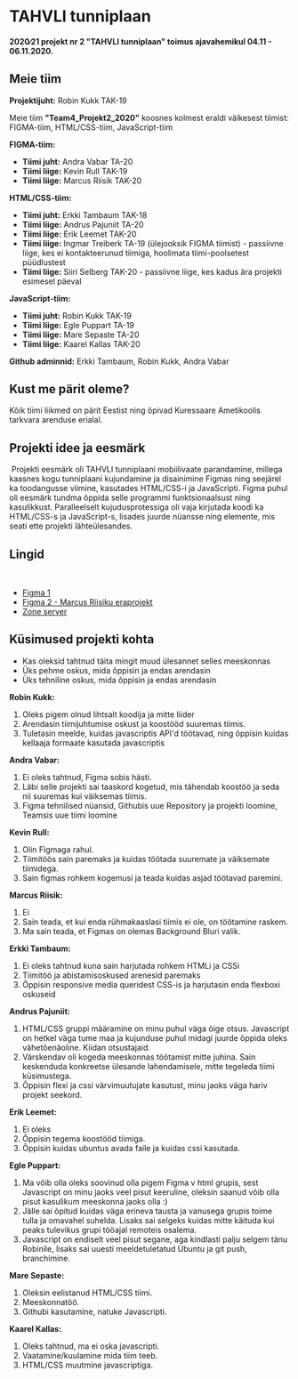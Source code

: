 # TAHVLI tunniplaan
#### 2020∕21 projekt nr 2 "TAHVLI tunniplaan" toimus ajavahemikul 04.11 - 06.11.2020.

## Meie tiim

**Projektijuht:**    Robin Kukk TAK-19 

Meie tiim **"Team4_Projekt2_2020"** koosnes kolmest eraldi väikesest tiimist: FIGMA-tiim, HTML/CSS-tiim, JavaScript-tiim 

**FIGMA-tiim:**

 - **Tiimi juht:** Andra Vabar TA-20
 - **Tiimi liige:** Kevin Rull TAK-19
 - **Tiimi liige:** Marcus Riisik TAK-20


**HTML/CSS-tiim:** 

 - **Tiimi juht:** Erkki Tambaum TAK-18
 - **Tiimi liige:** Andrus Pajuniit TA-20
 - **Tiimi liige:** Erik Leemet TAK-20
 - **Tiimi liige:** Ingmar Treiberk TA-19 (ülejooksik FIGMA tiimist) - passiivne liige, kes ei kontakteerunud tiimiga, hoolimata tiimi-poolsetest püüdlustest
 - **Tiimi liige:** Siiri Selberg TAK-20 - passiivne liige, kes kadus ära projekti esimesel päeval
 
 
**JavaScript-tiim:** 

 - **Tiimi juht:** Robin Kukk TAK-19
 - **Tiimi liige:** Egle Puppart TA-19
 - **Tiimi liige:** Mare Sepaste TA-20
 - **Tiimi liige:** Kaarel Kallas TAK-20
 
 
**Github adminnid:** Erkki Tambaum, Robin Kukk, Andra Vabar


## Kust me pärit oleme?
Kõik tiimi liikmed on pärit Eestist ning õpivad Kuressaare Ametikoolis tarkvara arenduse erialal.
​

## Projekti idee ja eesmärk
​
Projekti eesmärk oli TAHVLI tunniplaani mobiilivaate parandamine, millega kaasnes kogu tunniplaani kujundamine ja disainimine Figmas ning seejärel ka toodangusse viimine, kasutades HTML/CSS-i ja JavaScripti.
Figma puhul oli eesmärk tundma õppida selle programmi funktsionaalsust ning kasulikkust. Paralleelselt kujudusprotessiga oli vaja kirjutada koodi ka HTML/CSS-s ja JavaScript-s, lisades juurde nüansse ning elemente, mis seati ette projekti lähteülesandes.

## Lingid
​
 - [Figma 1](https://www.figma.com/file/WhXNiN3nXtIKmYVmWk4ear/TA-Projekt__20-2__Tunniplaan-wireframe?node-id=6%3A18)
 - [Figma 2 - Marcus Riisiku eraprojekt](https://www.figma.com/file/bFWQfRtnwfACL3GJKgKhwZ/V%C3%A4ike-tunniplaani-stiilimuudatuse-test-Marcus?node-id=6%3A18)
 - [Zone server](https://tak18tambaum.itmajakas.ee/tiim4/)

## Küsimused projekti kohta
 - Kas oleksid tahtnud täita mingit muud ülesannet selles meeskonnas
 - Üks pehme oskus, mida õppisin ja endas arendasin
 - Üks tehniline oskus, mida õppisin ja endas arendasin

**Robin Kukk:**
1. Oleks pigem olnud lihtsalt koodija ja mitte liider
2. Arendasin tiimijuhtumise oskust ja koostööd suuremas tiimis.
3. Tuletasin meelde, kuidas javascriptis API'd töötavad, ning õppisin kuidas kellaaja formaate kasutada javascriptis


**Andra Vabar:**
1. Ei oleks tahtnud, Figma sobis hästi.
2. Läbi selle projekti sai taaskord kogetud, mis tähendab koostöö ja seda nii suuremas kui väiksemas tiimis.
3. Figma tehnilised nüansid, Githubis uue Repository ja projekti loomine, Teamsis uue tiimi loomine

**Kevin Rull:**
1. Olin Figmaga rahul.
2. Tiimitöös sain paremaks ja kuidas töötada suuremate ja väiksemate tiimidega.
3. Sain figmas rohkem kogemusi ja teada kuidas asjad töötavad paremini.

**Marcus Riisik:**
1. Ei
2. Sain teada, et kui enda rühmakaaslasi tiimis ei ole, on töötamine raskem. 
3. Ma sain teada, et Figmas on olemas Background Bluri valik.

**Erkki Tambaum:**
1. Ei oleks tahtnud kuna sain harjutada rohkem HTMLi ja CSSi
2. Tiimitöö ja abistamisoskused arenesid paremaks
3. Õppisin responsive media queridest CSS-is ja harjutasin enda flexboxi oskuseid

**Andrus Pajuniit:**
1. HTML/CSS gruppi määramine on minu puhul väga õige otsus. Javascript on hetkel väga tume maa ja kujunduse puhul midagi juurde õppida oleks vähetõenäoline. Kiidan otsustajaid.
2. Värskendav oli kogeda meeskonnas töötamist mitte juhina. Sain keskenduda konkreetse ülesande lahendamisele, mitte tegeleda tiimi küsimustega. 
3. Õppisin flexi ja cssi värvimuutujate kasutust, minu jaoks väga hariv projekt seekord.

**Erik Leemet:**
1. Ei oleks
2. Õppisin tegema koostööd tiimiga.
3. Õppisin kuidas ubuntus avada faile ja kuidas cssi kasutada.

**Egle Puppart:**
1. Ma võib olla oleks soovinud olla pigem Figma v html grupis, sest Javascript on minu jaoks veel pisut keeruline, oleksin saanud võib olla pisut kasulikum meeskonna jaoks olla :)
2. Jälle sai õpitud kuidas väga erineva tausta ja vanusega grupis toime tulla ja omavahel suhelda. Lisaks sai selgeks kuidas mitte käituda kui peaks tulevikus grupi tööajal remoteis osalema.
3. Javascript on endiselt veel pisut segane, aga kindlasti palju selgem tänu Robinile, lisaks sai uuesti meeldetuletatud Ubuntu ja git push, branchimine.

**Mare Sepaste:**
1. Oleksin eelistanud HTML/CSS tiimi.
2. Meeskonnatöö.
3. Githubi kasutamine, natuke Javascripti.

**Kaarel Kallas:**
1. Oleks tahtnud, ma ei oska javascripti.
2. Vaatamine/kuulamine mida tiim teeb.
3. HTML/CSS muutmine javascriptiga.


